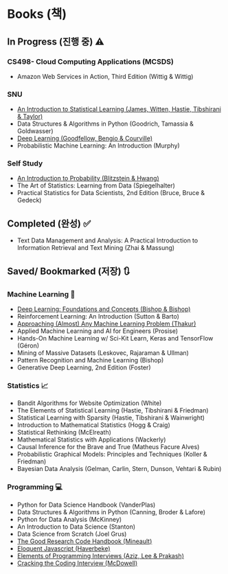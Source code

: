 # Books (책)

## In Progress (진행 중) ⚠️

### CS498- Cloud Computing Applications (MCSDS)

- Amazon Web Services in Action, Third Edition (Wittig & Wittig)

### SNU

- [An Introduction to Statistical Learning (James, Witten, Hastie, Tibshirani & Taylor)](https://www.statlearning.com/)
- Data Structures & Algorithms in Python (Goodrich, Tamassia & Goldwasser)
- [Deep Learning (Goodfellow, Bengio & Courville)](https://www.deeplearningbook.org/)
- Probabilistic Machine Learning: An Introduction (Murphy)

### Self Study

- [An Introduction to Probability (Blitzstein & Hwang)](probabilitybook.net)
- The Art of Statistics: Learning from Data (Spiegelhalter)
- Practical Statistics for Data Scientists, 2nd Edition (Bruce, Bruce & Gedeck)

## Completed (완성) ✅

- Text Data Management and Analysis: A Practical Introduction to Information Retrieval and Text Mining (Zhai & Massung)

## Saved/ Bookmarked (저장) 🔃

### Machine Learning 🤖

- [Deep Learning: Foundations and Concepts (Bishop & Bishop)](https://www.bishopbook.com/)
- Reinforcement Learning: An Introduction (Sutton & Barto)
- [Approaching (Almost) Any Machine Learning Problem (Thakur)](https://github.com/abhishekkrthakur/approachingalmost/tree/master)
- Applied Machine Learning and AI for Engineers (Prosise)
- Hands-On Machine Learning w/ Sci-Kit Learn, Keras and TensorFlow (Géron)
- Mining of Massive Datasets (Leskovec, Rajaraman & Ullman)
- Pattern Recognition and Machine Learning (Bishop)
- Generative Deep Learning, 2nd Edition (Foster)

### Statistics 📈

- Bandit Algorithms for Website Optimization (White)
- The Elements of Statistical Learning (Hastie, Tibshirani & Friedman)
- Statistical Learning with Sparsity (Hastie, Tibshirani & Wainwright)
- Introduction to Mathematical Statistics (Hogg & Craig)
- Statistical Rethinking (McElreath)
- Mathematical Statistics with Applications (Wackerly)
- Causal Inference for the Brave and True (Matheus Facure Alves)
- Probabilistic Graphical Models: Principles and Techniques (Koller & Friedman)
- Bayesian Data Analysis (Gelman, Carlin, Stern, Dunson, Vehtari & Rubin)

### Programming 💻

- Python for Data Science Handbook (VanderPlas)
- Data Structures & Algorithms in Python (Canning, Broder & Lafore)
- Python for Data Analysis (McKinney)
- An Introduction to Data Science (Stanton)
- Data Science from Scratch (Joel Grus)
- [The Good Research Code Handbook (Mineault)](https://goodresearch.dev/index.html)
- [Eloquent Javascript (Haverbeke)](https://eloquentjavascript.net/)
- [Elements of Programming Interviews (Aziz, Lee & Prakash)](http://elementsofprogramminginterviews.com/)
- [Cracking the Coding Interview (McDowell)](https://www.crackingthecodinginterview.com/)
